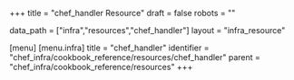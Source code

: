 +++
title = "chef_handler Resource"
draft = false
robots = ""

data_path = ["infra","resources","chef_handler"]
layout = "infra_resource"


[menu]
  [menu.infra]
    title = "chef_handler"
    identifier = "chef_infra/cookbook_reference/resources/chef_handler"
    parent = "chef_infra/cookbook_reference/resources"
+++

<!-- The contents of this page are automatically generated from the chef_handler.yaml file in the data directory. -->
<!-- To suggest a change, edit the https://github.com/chef/chef/blob/master/lib/chef/resource/chef_handler.rb file
      and submit a pull request to the https://github.com/chef/chef repository. -->
